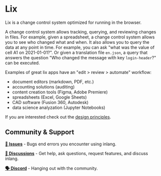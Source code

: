 # Lix 

Lix is a change control system optimized for running in the browser.

A change control system allows tracking, querying, and reviewing changes in files. For example, given a spreadsheet, a change control system allows you to see who changed what and when. It also allows you to query the data at any point in time. For example, you can ask "what was the value of cell A1 on 2021-01-01?". Or given a translation file `en.json`, a query that answers the question "Who changed the message with key `login-header`?" can be executed.

Examples of great lix apps have an "edit > review > automate" workflow:

- document editors (markdown, PDF, etc.)
- accounting solutions (auditing)
- content creation tools (Figma, Adobe Premiere)
- spreadsheets (Excel, Google Sheets)
- CAD software (Fusion 360, Autodesk)
- data science analyzation (Jupyter Notebooks)

If you are interested check out the [design principles](./design-principles.md).

## Community & Support

**[🚩 Issues](https://github.com/inlang/monorepo/issues)** - Bugs end errors you encounter using inlang.

**[💬 Discussions](https://github.com/inlang/monorepo/discussions)** - Get help, ask questions, request features, and discuss inlang.

**[🗣️ Discord](https://discord.gg/gdMPPWy57R)** - Hanging out with the community.


